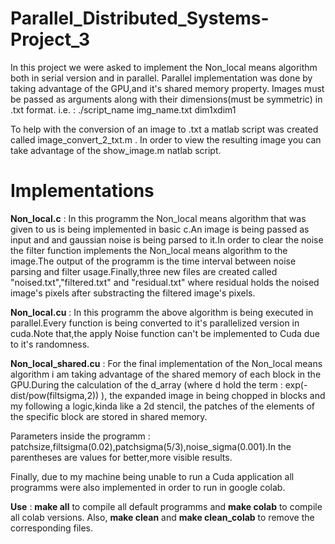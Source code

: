 # Parallel_Distributed_Systems-Project_3

In this project we were asked to implement the Non_local means algorithm both in serial version and in parallel.
Parallel implementation was done by taking advantage of the GPU,and it's shared memory property.
Images must be passed as arguments along with their dimensions(must be symmetric) in .txt format.
i.e. :
    ./script_name img_name.txt dim1xdim1
    
 To help with the conversion of an image to .txt a matlab script was created called image_convert_2_txt.m .
 In order to view the resulting image you can take advantage of the show_image.m natlab script.
 
 # Implementations
 
 **Non_local.c** : In this programm the Non_local means algorithm that was given to us is being implemented in
 basic c.An image is being passed as input and and gaussian noise is being parsed to it.In order to clear the noise the 
 filter function implements the Non_local means algorithm to the image.The output of the programm is the time interval 
 between noise parsing and filter usage.Finally,three new files are created called "noised.txt","filtered.txt" and "residual.txt"
 where residual holds the noised image's pixels after substracting the filtered image's pixels.
 
 **Non_local.cu** : In this programm the above algorithm is being executed in parallel.Every function is being converted
 to it's parallelized version in cuda.Note that,the apply Noise function can't be implemented to Cuda due to it's randomness.
 
 **Non_local_shared.cu** : For the final implementation of the Non_local means algorithm i am taking advantage of the shared memory 
 of each block in the GPU.During the calculation of the d_array (where d hold the term : exp(-dist/pow(filtsigma,2)) ), the expanded image 
 in being chopped in blocks and my following a logic,kinda like a 2d stencil, the patches of the elements of the specific block are 
 stored in shared memory.
 
 Parameters inside the programm : patchsize,filtsigma(0.02),patchsigma(5/3),noise_sigma(0.001).In the parentheses are values for better,more visible
 results.
 
 Finally, due to my machine being unable to run a Cuda application all programms were also implemented in order to run in google colab.
 
 **Use** : **make all** to compile all default programms and **make colab** to compile all colab versions.
 Also, **make clean** and **make clean_colab** to remove the corresponding files.
 
 
 
 
 
